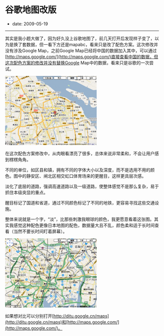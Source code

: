 # 谷歌地图改版

- date: 2009-05-19

--------------------------


其实是我小题大做了，因为好久没上谷歌地图了，前几天打开后发现样子变了，以为是换了套数据，但一看下方还是mapabc，看来只是改了配色方案。这次修改并没有涉及Google Map，之前Google Map已经将中国的数据加入其中，可以通过[http://maps.google.com/](http://maps.google.com/)直接查看中国的数据，但这次配色方案的修改并没有替换Google Map中的数据，看来只是谷歌的一次尝试。

[![谷歌地图](../../uploads/2009/05/e69caae591bde5908d-300x227.png)](../../uploads/2009/05/e69caae591bde5908d.png)

在这次配色方案修改中，从肉眼看漂亮了很多，总体来说非常柔和，不会让用户感到楞楞角角。

不同的单位，如区县和镇，拥有不同的字体大小以及深度，而不是选用不用的颜色。图中的静安区、闸北区相交虹口体育场来的更醒目，这样更具层次感。

淡化了底层的道路，强调高速道路以及一级道路，使整体感觉不是那么复杂，易于抓住本级突显的重点。

醒目标记了国道和省道，通过不同颜色标记了不同的地铁，更容易寻找这些交通设施。

整体来说就是一个字，“淡”，比那些刺激我眼球的颜色，我更愿意看着这张图。其实我感觉这种配色更像日本地图的配色，数据量大且不乱，颜色柔和适于长时间查看（当然不要长时间盯着屏幕）。

[![日本地图](../../uploads/2009/05/e69caae591bde5908d1-300x227.png)](../../uploads/2009/05/e69caae591bde5908d1.png)

如果想对比可以分别打开[http://ditu.google.cn/maps](http://ditu.google.cn/maps)和[http://maps.google.com/](http://maps.google.com/)。
